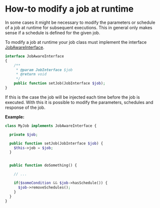 How-to modify a job at runtime
===================================

In some cases it might be necessary to modify the parameters or schedule of a job at runtime for subsequent executions. This in general only makes sense if a schedule is defined for the given job.

To modify a job at runtime your job class must implement the interface [JobAwareInterface](../Job/JobAwareInterface.php).

```php
interface JobAwareInterface
{
    /**
     * @param JobInterface $job
     * @return void
     */
    public function setJob(JobInterface $job);
}
```

If this is the case the job will be injected each time before the job is executed. With this it is possible to modify the parameters, schedules and response of the job.

__Example:__

```php
class MyJob implements JobAwareInterface {

  private $job;

  public function setJob(JobInterface $job) {
    $this->job = $job;
  }


  public function doSomething() {

    // ...

    if($someCondition && $job->hasSchedule()) {
      $job->removeSchedules();
    }
  }
}
```